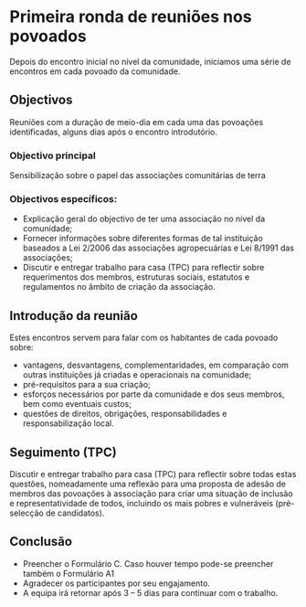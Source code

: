 # Primeira ronda de reuniões nos povoados

Depois do encontro inicial no nível da comunidade, iniciamos uma série de encontros em cada povoado da comunidade.

## Objectivos

Reuniões com a duração de meio-dia em cada uma das povoações identificadas, alguns dias após o encontro introdutório.

### Objectivo principal

Sensibilização sobre o papel das associações comunitárias de terra

### Objectivos específicos:

* Explicação geral do objectivo de ter uma associação no nível da comunidade;
* Fornecer informações sobre diferentes formas de tal instituição baseados a Lei 2/2006 das associações agropecuárias e Lei 8/1991 das associações;
* Discutir e entregar trabalho para casa \(TPC\) para reflectir sobre requerimentos dos membros, estruturas sociais, estatutos e regulamentos no âmbito de criação da associação.

## Introdução da reunião

Estes encontros servem para falar com os habitantes de cada povoado sobre:

* vantagens, desvantagens, complementaridades, em comparação com outras instituições já criadas e operacionais na comunidade; 
* pré-requisitos para a sua criação; 
* esforços necessários por parte da comunidade e dos seus membros, bem como eventuais custos; 
* questões de direitos, obrigações, responsabilidades e responsabilização local.

## Seguimento \(TPC\)

Discutir e entregar trabalho para casa \(TPC\) para reflectir sobre todas estas questões, nomeadamente uma reflexão para uma proposta de adesão de membros das povoações à associação para criar uma situação de inclusão e representatividade de todos, incluindo os mais pobres e vulneráveis \(pré-selecção de candidatos\).

## Conclusão

* Preencher o Formulário C. Caso houver tempo pode-se preencher também o Formulário A1
* Agradecer os participantes por seu engajamento.
* A equipa irá retornar após 3 – 5 dias para continuar com o trabalho.

